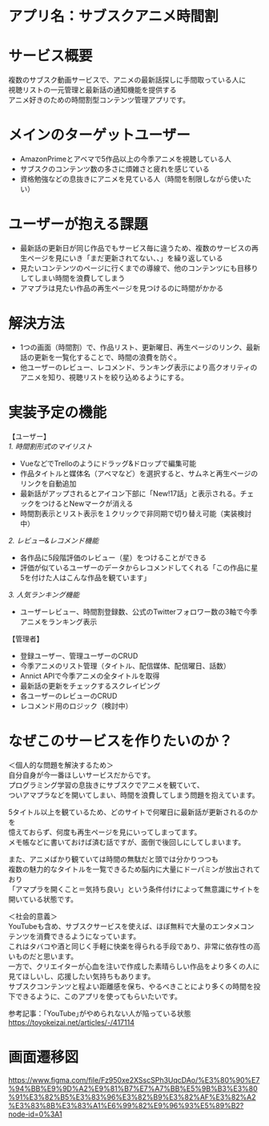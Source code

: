 # アプリ名：サブスクアニメ時間割

# サービス概要

複数のサブスク動画サービスで、アニメの最新話探しに手間取っている人に  
視聴リストの一元管理と最新話の通知機能を提供する  
アニメ好きのための時間割型コンテンツ管理アプリです。

# メインのターゲットユーザー

* AmazonPrimeとアベマで5作品以上の今季アニメを視聴している人
* サブスクのコンテンツ数の多さに煩雑さと疲れを感じている
* 資格勉強などの息抜きにアニメを見ている人（時間を制限しながら使いたい）

# ユーザーが抱える課題

* 最新話の更新日が同じ作品でもサービス毎に違うため、複数のサービスの再生ページを見にいき「まだ更新されてない、、」を繰り返している
* 見たいコンテンツのページに行くまでの導線で、他のコンテンツにも目移りしてしまい時間を浪費してしまう
* アマプラは見たい作品の再生ページを見つけるのに時間がかかる

# 解決方法

* 1つの画面（時間割）で、作品リスト、更新曜日、再生ページのリンク、最新話の更新を一覧化することで、時間の浪費を防ぐ。  
* 他ユーザーのレビュー、レコメンド、ランキング表示により高クオリティのアニメを知り、視聴リストを絞り込めるようにする。

# 実装予定の機能

【ユーザー】   
_1. 時間割形式のマイリスト_
* VueなどでTrelloのようにドラッグ&ドロップで編集可能
* 作品タイトルと媒体名（アベマなど）を選択すると、サムネと再生ページのリンクを自動追加
* 最新話がアップされるとアイコン下部に「New!17話」と表示される。チェックをつけるとNewマークが消える
* 時間割表示とリスト表示を１クリックで非同期で切り替え可能（実装検討中）

_2. レビュー&レコメンド機能_
* 各作品に5段階評価のレビュー（星）をつけることができる
* 評価が似ているユーザーのデータからレコメンドしてくれる「この作品に星5を付けた人はこんな作品を観ています」

_3. 人気ランキング機能_
* ユーザーレビュー、時間割登録数、公式のTwitterフォロワー数の3軸で今季アニメをランキング表示

【管理者】  
* 登録ユーザー、管理ユーザーのCRUD
* 今季アニメのリスト管理（タイトル、配信媒体、配信曜日、話数）
* Annict APIで今季アニメの全タイトルを取得
* 最新話の更新をチェックするスクレイピング
* 各ユーザーのレビューのCRUD
* レコメンド用のロジック（検討中）

# なぜこのサービスを作りたいのか？

＜個人的な問題を解決するため＞  
自分自身が今一番ほしいサービスだからです。  
プログラミング学習の息抜きにサブスクでアニメを観ていて、  
ついアマプラなどを開いてしまい、時間を浪費してしまう問題を抱えています。
  
5タイトル以上を観ているため、どのサイトで何曜日に最新話が更新されるのかを  
憶えておらず、何度も再生ページを見にいってしまってます。  
メモ帳などに書いておけば済む話ですが、面倒で後回しにしてしまいます。
  
また、アニメばかり観ていては時間の無駄だと頭では分かりつつも  
複数の魅力的なタイトルを一覧できるため脳内に大量にドーパミンが放出されており  
「アマプラを開くこと＝気持ち良い」という条件付けによって無意識にサイトを開いている状態です。
  
＜社会的意義＞  
YouTubeも含め、サブスクサービスを使えば、ほぼ無料で大量のエンタメコンテンツを消費できるようになっています。  
これはタバコや酒と同じく手軽に快楽を得られる手段であり、非常に依存性の高いものだと思います。  
一方で、クリエイターが心血を注いで作成した素晴らしい作品をより多くの人に見てほしいし、応援したい気持ちもあります。  
サブスクコンテンツと程よい距離感を保ち、やるべきことにより多くの時間を投下できるように、このアプリを使ってもらいたいです。
  
参考記事：｢YouTube｣がやめられない人が陥っている状態  
https://toyokeizai.net/articles/-/417114

# 画面遷移図
https://www.figma.com/file/Fz950xe2XSscSPh3UqcDAo/%E3%80%90%E7%94%BB%E9%9D%A2%E9%81%B7%E7%A7%BB%E5%9B%B3%E3%80%91%E3%82%B5%E3%83%96%E3%82%B9%E3%82%AF%E3%82%A2%E3%83%8B%E3%83%A1%E6%99%82%E9%96%93%E5%89%B2?node-id=0%3A1
